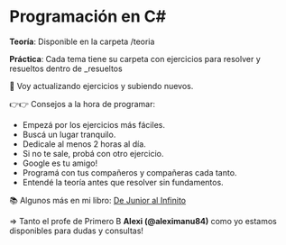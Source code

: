 # Programación en C# 


**Teoría**: Disponible en la carpeta /teoria

**Práctica**: Cada tema tiene su carpeta con ejercicios para resolver y resueltos dentro de _resueltos

🤖 Voy actualizando ejercicios y subiendo nuevos.


👉👉 Consejos a la hora de programar: 
- Empezá por los ejercicios más fáciles.
- Buscá un lugar tranquilo.
- Dedicale al menos 2 horas al día.
- Si no te sale, probá con otro ejercicio. 
- Google es tu amigo!
- Programá con tus compañeros y compañeras cada tanto.
- Entendé la teoría antes que resolver sin fundamentos.

📚 Algunos más en mi libro: [De Junior al Infinito](https://dejunioralinfinito.com.ar)

=> Tanto el profe de Primero B <strong>Alexi (@aleximanu84)</strong> como yo estamos disponibles para dudas y consultas!
